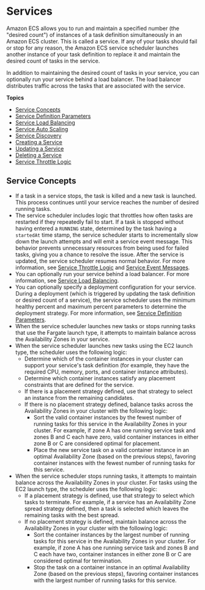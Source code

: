 # Services<a name="ecs_services"></a>

Amazon ECS allows you to run and maintain a specified number \(the "desired count"\) of instances of a task definition simultaneously in an Amazon ECS cluster\. This is called a service\. If any of your tasks should fail or stop for any reason, the Amazon ECS service scheduler launches another instance of your task definition to replace it and maintain the desired count of tasks in the service\. 

In addition to maintaining the desired count of tasks in your service, you can optionally run your service behind a load balancer\. The load balancer distributes traffic across the tasks that are associated with the service\.

**Topics**
+ [Service Concepts](#service_concepts)
+ [Service Definition Parameters](service_definition_parameters.md)
+ [Service Load Balancing](service-load-balancing.md)
+ [Service Auto Scaling](service-auto-scaling.md)
+ [Service Discovery](service-discovery.md)
+ [Creating a Service](create-service.md)
+ [Updating a Service](update-service.md)
+ [Deleting a Service](delete-service.md)
+ [Service Throttle Logic](service-throttle-logic.md)

## Service Concepts<a name="service_concepts"></a>
+ If a task in a service stops, the task is killed and a new task is launched\. This process continues until your service reaches the number of desired running tasks\.
+ The service scheduler includes logic that throttles how often tasks are restarted if they repeatedly fail to start\. If a task is stopped without having entered a `RUNNING` state, determined by the task having a `startedAt` time stamp, the service scheduler starts to incrementally slow down the launch attempts and will emit a service event message\. This behavior prevents unnecessary resources from being used for failed tasks, giving you a chance to resolve the issue\. After the service is updated, the service scheduler resumes normal behavior\. For more information, see [Service Throttle Logic](service-throttle-logic.md) and [Service Event Messages](service-event-messages.md)\.
+ You can optionally run your service behind a load balancer\. For more information, see [Service Load Balancing](service-load-balancing.md)\.
+ You can optionally specify a deployment configuration for your service\. During a deployment \(which is triggered by updating the task definition or desired count of a service\), the service scheduler uses the minimum healthy percent and maximum percent parameters to determine the deployment strategy\. For more information, see [Service Definition Parameters](service_definition_parameters.md)\.
+ When the service scheduler launches new tasks or stops running tasks that use the Fargate launch type, it attempts to maintain balance across the Availability Zones in your service\.
+ When the service scheduler launches new tasks using the EC2 launch type, the scheduler uses the following logic:
  + Determine which of the container instances in your cluster can support your service's task definition \(for example, they have the required CPU, memory, ports, and container instance attributes\)\.
  + Determine which container instances satisfy any placement constraints that are defined for the service\.
  + If there is a placement strategy defined, use that strategy to select an instance from the remaining candidates\.
  + If there is no placement strategy defined, balance tasks across the Availability Zones in your cluster with the following logic:
    + Sort the valid container instances by the fewest number of running tasks for this service in the Availability Zones in your cluster\. For example, if zone A has one running service task and zones B and C each have zero, valid container instances in either zone B or C are considered optimal for placement\.
    + Place the new service task on a valid container instance in an optimal Availability Zone \(based on the previous steps\), favoring container instances with the fewest number of running tasks for this service\.
+ When the service scheduler stops running tasks, it attempts to maintain balance across the Availability Zones in your cluster\. For tasks using the EC2 launch type, the scheduler uses the following logic: 
  + If a placement strategy is defined, use that strategy to select which tasks to terminate\. For example, if a service has an Availability Zone spread strategy defined, then a task is selected which leaves the remaining tasks with the best spread\.
  + If no placement strategy is defined, maintain balance across the Availability Zones in your cluster with the following logic:
    + Sort the container instances by the largest number of running tasks for this service in the Availability Zones in your cluster\. For example, if zone A has one running service task and zones B and C each have two, container instances in either zone B or C are considered optimal for termination\.
    + Stop the task on a container instance in an optimal Availability Zone \(based on the previous steps\), favoring container instances with the largest number of running tasks for this service\.
